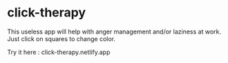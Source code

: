 # click-therapy

This useless app will help with anger management and/or laziness at work. Just click on squares to change color.

Try it here : click-therapy.netlify.app
